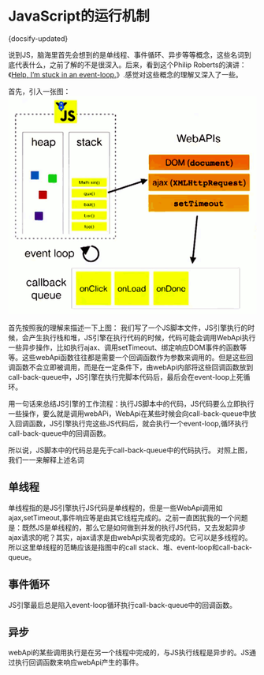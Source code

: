 
# JavaScript的运行机制
{docsify-updated}



说到JS，脑海里首先会想到的是单线程、事件循环、异步等等概念，这些名词到底代表什么，之前了解的不是很深入。后来，看到这个Philip Roberts的演讲：《[Help, I’m stuck in an event-loop.](https://vimeo.com/96425312)》.感觉对这些概念的理解又深入了一些。

首先，引入一张图：
![V8 JS运行原理](../pics/js_eventloop.png)

首先按照我的理解来描述一下上图：
我们写了一个JS脚本文件，JS引擎执行的时候，会产生执行栈和堆，JS引擎在执行代码的时候，代码可能会调用WebApi执行一些异步操作，比如执行ajax、调用setTimeout、绑定响应DOM事件的函数等等。这些webApi函数往往都是需要一个回调函数作为参数来调用的。但是这些回调函数不会立即被调用，而是在一定条件下，由webApi内部将这些回调函数放到call-back-queue中，JS引擎在执行完脚本代码后，最后会在event-loop上死循环。

用一句话来总结JS引擎的工作流程：执行JS脚本中的代码，JS代码要么立即执行一些操作，要么就是调用webAPi，WebApi在某些时候会向call-back-queue中放入回调函数，JS引擎执行完这些JS代码后，就会执行一个event-loop,循环执行call-back-queue中的回调函数。

所以说，JS脚本中的代码总是先于call-back-queue中的代码执行。
对照上图，我们一一来解释上述名词

## 单线程
单线程指的是JS引擎执行JS代码是单线程的，但是一些WebApi调用如ajax,setTimeout,事件响应等是由其它线程完成的。之前一直困扰我的一个问题是：既然JS是单线程的，那么它是如何做到并发的执行JS代码，又去发起异步ajax请求的呢？其实，ajax请求是由webApi实现者完成的。它可以是多线程的。
所以这里单线程的范畴应该是指图中的call stack、堆、event-loop和call-back-queue。

## 事件循环
JS引擎最后总是陷入event-loop循环执行call-back-queue中的回调函数。

## 异步
webApi的某些调用执行是在另一个线程中完成的，与JS执行线程是异步的。JS通过执行回调函数来响应webApi产生的事件。

